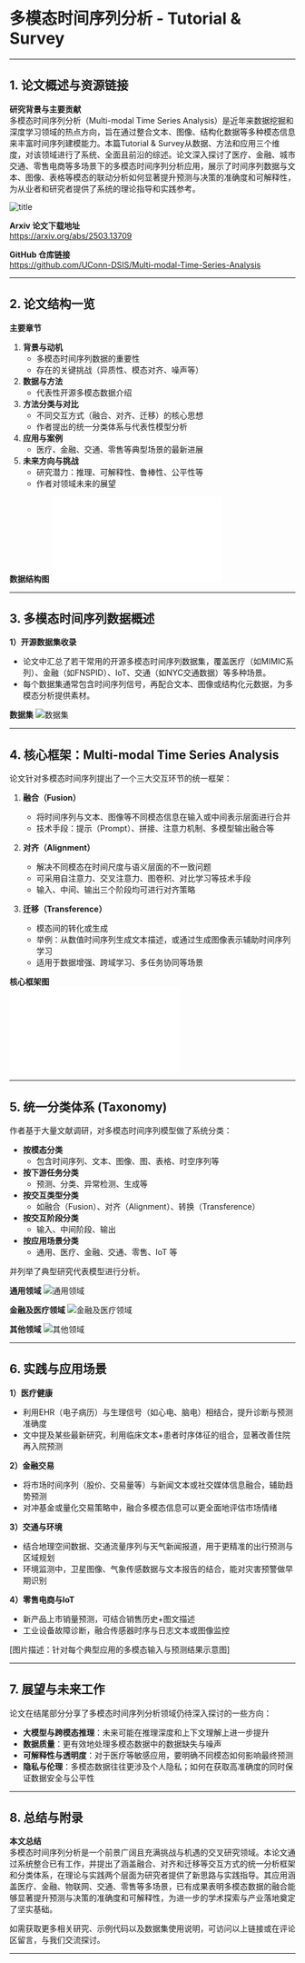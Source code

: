 # 多模态时间序列分析 - Tutorial & Survey

---

## 1. 论文概述与资源链接

**研究背景与主要贡献**  
多模态时间序列分析（Multi-modal Time Series Analysis）是近年来数据挖掘和深度学习领域的热点方向，旨在通过整合文本、图像、结构化数据等多种模态信息来丰富时间序列建模能力。本篇Tutorial & Survey从数据、方法和应用三个维度，对该领域进行了系统、全面且前沿的综述。论文深入探讨了医疗、金融、城市交通、零售电商等多场景下的多模态时间序列分析应用，展示了时间序列数据与文本、图像、表格等模态的联动分析如何显著提升预测与决策的准确度和可解释性，为从业者和研究者提供了系统的理论指导和实践参考。

![title](./images/title.png)

**Arxiv 论文下载地址**  
https://arxiv.org/abs/2503.13709

**GitHub 仓库链接**  
https://github.com/UConn-DSIS/Multi-modal-Time-Series-Analysis

---

## 2. 论文结构一览

**主要章节**  
1. **背景与动机**  
   - 多模态时间序列数据的重要性  
   - 存在的关键挑战（异质性、模态对齐、噪声等）  
2. **数据与方法**  
   - 代表性开源多模态数据介绍  
3. **方法分类与对比**  
   - 不同交互方式（融合、对齐、迁移）的核心思想  
   - 作者提出的统一分类体系与代表性模型分析  
4. **应用与案例**  
   - 医疗、金融、交通、零售等典型场景的最新进展  
5. **未来方向与挑战**  
   - 研究潜力：推理、可解释性、鲁棒性、公平性等  
   - 作者对领域未来的展望

**数据结构图**
![论文结构图](./images/intro.pdf)

---

## 3. 多模态时间序列数据概述

**1）开源数据集收录**  
- 论文中汇总了若干常用的开源多模态时间序列数据集，覆盖医疗（如MIMIC系列）、金融（如FNSPID）、IoT、交通（如NYC交通数据）等多种场景。  
- 每个数据集通常包含时间序列信号，再配合文本、图像或结构化元数据，为多模态分析提供素材。

**数据集**
![数据集](./images/data.png)

---

## 4. 核心框架：Multi-modal Time Series Analysis

论文针对多模态时间序列提出了一个三大交互环节的统一框架：

1. **融合（Fusion）**  
   - 将时间序列与文本、图像等不同模态信息在输入或中间表示层面进行合并  
   - 技术手段：提示（Prompt）、拼接、注意力机制、多模型输出融合等

2. **对齐（Alignment）**  
   - 解决不同模态在时间尺度与语义层面的不一致问题  
   - 可采用自注意力、交叉注意力、图卷积、对比学习等技术手段  
   - 输入、中间、输出三个阶段均可进行对齐策略

3. **迁移（Transference）**  
   - 模态间的转化或生成  
   - 举例：从数值时间序列生成文本描述，或通过生成图像表示辅助时间序列学习  
   - 适用于数据增强、跨域学习、多任务协同等场景

**核心框架图**  
![核心框架图](./images/taxonomy.pdf)

---

## 5. 统一分类体系 (Taxonomy)

作者基于大量文献调研，对多模态时间序列模型做了系统分类：

- **按模态分类**  
  - 包含时间序列、文本、图像、图、表格、时空序列等
- **按下游任务分类**  
  - 预测、分类、异常检测、生成等
- **按交互类型分类**  
  - 如融合（Fusion）、对齐（Alignment）、转换（Transference）
- **按交互阶段分类**  
  - 输入、中间阶段、输出
- **按应用场景分类**  
  - 通用、医疗、金融、交通、零售、IoT 等  

并列举了典型研究代表模型进行分析。

**通用领域**
![通用领域](./images/taxonomy_general.png)

**金融及医疗领域**
![金融及医疗领域](./images/taxonomy_fin&health.png)

**其他领域**
![其他领域](./images/taxonomy_others.png)

---

## 6. 实践与应用场景

**1）医疗健康**  
- 利用EHR（电子病历）与生理信号（如心电、脑电）相结合，提升诊断与预测准确度  
- 文中提及某些最新研究，利用临床文本+患者时序体征的组合，显著改善住院再入院预测

**2）金融交易**  
- 将市场时间序列（股价、交易量等）与新闻文本或社交媒体信息融合，辅助趋势预测  
- 对冲基金或量化交易策略中，融合多模态信息可以更全面地评估市场情绪

**3）交通与环境**  
- 结合地理空间数据、交通流量序列与天气新闻报道，用于更精准的出行预测与区域规划  
- 环境监测中，卫星图像、气象传感数据与文本报告的结合，能对灾害预警做早期识别

**4）零售电商与IoT**  
- 新产品上市销量预测，可结合销售历史+图文描述  
- 工业设备故障诊断，融合传感器时序与日志文本或图像监控

[图片描述：针对每个典型应用的多模态输入与预测结果示意图]

---

## 7. 展望与未来工作

论文在结尾部分分享了多模态时间序列分析领域仍待深入探讨的一些方向：

- **大模型与跨模态推理**：未来可能在推理深度和上下文理解上进一步提升  
- **数据质量**：更有效地处理多模态数据中的数据缺失与噪声
- **可解释性与透明度**：对于医疗等敏感应用，要明确不同模态如何影响最终预测  
- **隐私与伦理**：多模态数据往往更涉及个人隐私；如何在获取高准确度的同时保证数据安全与公平性  


---

## 8. 总结与附录

**本文总结**  
多模态时间序列分析是一个前景广阔且充满挑战与机遇的交叉研究领域。本论文通过系统整合已有工作，并提出了涵盖融合、对齐和迁移等交互方式的统一分析框架和分类体系，在理论与实践两个层面为研究者提供了新思路与实践指导。其应用涵盖医疗、金融、物联网、交通、零售等多场景，已有成果表明多模态数据的融合能够显著提升预测与决策的准确度和可解释性，为进一步的学术探索与产业落地奠定了坚实基础。


如需获取更多相关研究、示例代码以及数据集使用说明，可访问以上链接或在评论区留言，与我们交流探讨。

---
